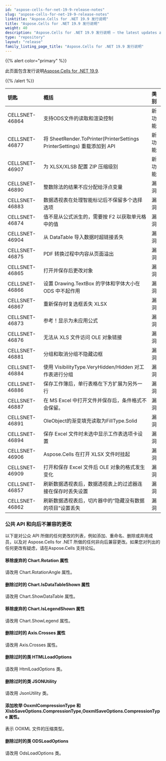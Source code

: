```yaml
---
id: "aspose-cells-for-net-19-9-release-notes"
slug: "aspose-cells-for-net-19-9-release-notes"
linktitle: "Aspose.Cells for .NET 19.9 发行说明"
title: "Aspose.Cells for .NET 19.9 发行说明"
weight: 40
description: "Aspose.Cells for .NET 19.9 发行说明 – the latest updates and fixes."
type: "repository"
layout: "release"
family_listing_page_title: "Aspose.Cells for .NET 19.9 发行说明"
---
```

{{% alert color="primary" %}} 

此页面包含发行说明[Aspose.Cells for .NET 19.9](https://www.nuget.org/packages/Aspose.Cells/19.9.0).

{{% /alert %}} 

|**钥匙**|**概括**|**类别**|
|:- |:- |:- |
|CELLSNET-46864|支持ODS文件的读取和渲染控制|新功能|
|CELLSNET-46877|将 SheetRender.ToPrinter(PrinterSettings PrinterSettings) 重载添加到 API|新功能|
|CELLSNET-46907|为 XLSX/XLSB 配置 ZIP 压缩级别|新功能|
|CELLSNET-46890|整数除法的结果不应分配给浮点变量|漏洞|
|CELLSNET-46883|数据透视表在处理智能标记后不保留多个选择选项|漏洞|
|CELLSNET-46874|值不是从公式派生的，需要按 F2 以获取单元格中的值|漏洞|
|CELLSNET-46904|从 DataTable 导入数据时超链接丢失|漏洞|
|CELLSNET-46875|PDF 转换过程中内容从页面溢出|漏洞|
|CELLSNET-46865|打开并保存后更改对象|漏洞|
|CELLSNET-46866|设置 Drawing.TextBox 的字体和字体大小在 ODS 中不起作用|漏洞|
|CELLSNET-46867|重新保存时复选框丢失 XLSX|漏洞|
|CELLSNET-46873|参考！显示为未应用公式|漏洞|
|CELLSNET-46876|无法从 XLS 文件访问 OLE 对象链接|漏洞|
|CELLSNET-46881|分组和取消分组不隐藏边框|漏洞|
|CELLSNET-46884|使用 VisibilityType.VeryHidden/Hidden 对工作表进行分组|漏洞|
|CELLSNET-46886|保存工作簿后，单行表格在下方扩展为另外一行|漏洞|
|CELLSNET-46887|在 MS Excel 中打开文件并保存后，条件格式不会保留。|漏洞|
|CELLSNET-46891|OleObject的渐变填充读取为FillType.Solid|漏洞|
|CELLSNET-46894|保存 Excel 文件时未选中显示工作表选项卡设置|漏洞|
|CELLSNET-46906|Aspose.Cells 在打开 XLSX 文件时挂起|漏洞|
|CELLSNET-46909|打开和保存 Excel 文件后 OLE 对象的格式发生变化|漏洞|
|CELLSNET-46857|刷新数据透视表后，数据透视表上的过滤器连接在保存时丢失设置|漏洞|
|CELLSNET-46862|刷新数据透视表后，切片器中的“隐藏没有数据的项目”设置丢失|漏洞|
### **公共 API 和向后不兼容的更改**
以下是对公众 API 所做的任何更改的列表，例如添加、重命名、删除或弃用成员，以及对 Aspose.Cells for .NET 所做的任何非向后兼容更改。如果您对列出的任何更改有疑虑，请在Aspose.Cells 支持论坛。
#### **移除废弃的 Chart.Rotation 属性**
请改用 Chart.RotationAngle 属性。
#### **删除过时的 Chart.IsDataTableShown 属性**
请改用 Chart.ShowDataTable 属性。
#### **移除废弃的 Chart.IsLegendShown 属性**
请改用 Chart.ShowLegend 属性。
#### **删除过时的 Axis.Crosses 属性**
请改用 Axis.Crosses 属性。
#### **删除过时的类 HTMLLoadOptions**
请改用 HtmlLoadOptions 类。
#### **删除过时的类 JSONUtility**
请改用 JsonUtility 类。
#### **添加枚举 OoxmlCompressionType 和 XlsbSaveOptions.CompressionType,OoxmlSaveOptions.CompressionType 属性。**
表示 OOXML 文件的压缩类型。
#### **删除过时的类 ODSLoadOptions**
请改用 OdsLoadOptions 类。




